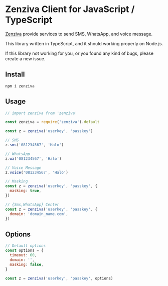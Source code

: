 # Zenziva Client for JavaScript / TypeScript

[Zenziva](https://www.zenziva.id/) provide services
to send SMS, WhatsApp, and voice message.

This library written in TypeScript, and it should
working properly on Node.js.

If this library not working for you,
or you found any kind of bugs, please create a new issue.

## Install

```
npm i zenziva
```

## Usage

```js
// import zenziva from 'zenziva'

const zenziva = require('zenziva').default

const z = zenziva('userkey', 'passkey')

// SMS
z.sms('081234567', 'Halo')

// WhatsApp
z.wa('081234567', 'Halo')

// Voice Message
z.voice('081234567', 'Halo')
```

```js
// Masking
const z = zenziva('userkey', 'passkey', {
  masking: true,
})
```

```js
// {Sms,WhatsApp} Center
const z = zenziva('userkey', 'passkey', {
  domain: 'domain_name.com',
})
```

## Options

```js
// Default options
const options = {
  timeout: 60,
  domain: '',
  masking: false,
}

const z = zenziva('userkey', 'passkey', options)
```
